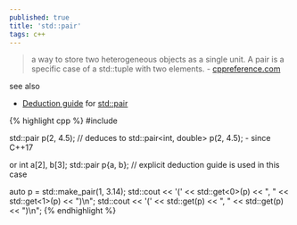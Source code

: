 ```yaml
---
published: true
title: 'std::pair'
tags: c++
---
```

>  a way to store two heterogeneous objects as a single unit. A pair is a specific case of a std::tuple with two elements. - [cppreference.com ](https://en.cppreference.com/w/cpp/utility/pair)

see also
- [Deduction guide](https://en.cppreference.com/w/cpp/language/class_template_argument_deduction) for [std::pair](https://en.cppreference.com/w/cpp/utility/pair/deduction_guides)

{% highlight cpp %}
#include <utility>
  
std::pair p(2, 4.5);     // deduces to std::pair<int, double> p(2, 4.5); - since C++17

or
int a[2], b[3];
std::pair p{a, b}; // explicit deduction guide is used in this case


auto p = std::make_pair(1, 3.14);
std::cout << '(' << std::get<0>(p) << ", " << std::get<1>(p) << ")\n";
std::cout << '(' << std::get<int>(p) << ", " << std::get<double>(p) << ")\n";
{% endhighlight %}